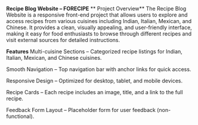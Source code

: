**Recipe Blog Website – FORECIPE**
** Project Overview**
The Recipe Blog Website is a responsive front-end project that allows users to explore and access recipes from various cuisines including Indian, Italian, Mexican, and Chinese. It provides a clean, visually appealing, and user-friendly interface, making it easy for food enthusiasts to browse through different recipes and visit external sources for detailed instructions.

**Features**
Multi-cuisine Sections – Categorized recipe listings for Indian, Italian, Mexican, and Chinese cuisines.

Smooth Navigation – Top navigation bar with anchor links for quick access.

Responsive Design – Optimized for desktop, tablet, and mobile devices.

Recipe Cards – Each recipe includes an image, title, and a link to the full recipe.

Feedback Form Layout – Placeholder form for user feedback (non-functional).

